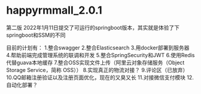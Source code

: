 # happyrmmall_2.0.1
第二版
2022年1月11日提交了可运行的springboot版本，其实就是体验了下springboot和SSM的不同

目前的计划有：
  1.整合swagger
  2.整合Elasticsearch
  3.用docker部署到服务器
  4.帮助前端完成管理系统的联调和开发
  5.整合SpringSecurity和JWT
  6.使用Redis代替guava本地缓存
  7.整合OSS实现文件上传（阿里云对象存储服务（Object Storage Service，简称 OSS））
  8.实现真正的物流对接？
  9.评论区（已放弃）
  10.QQ邮箱注册验证以及注册页面优化，现在的又臭又长
  11.对接微信支付模块
  12.自动化部署？

